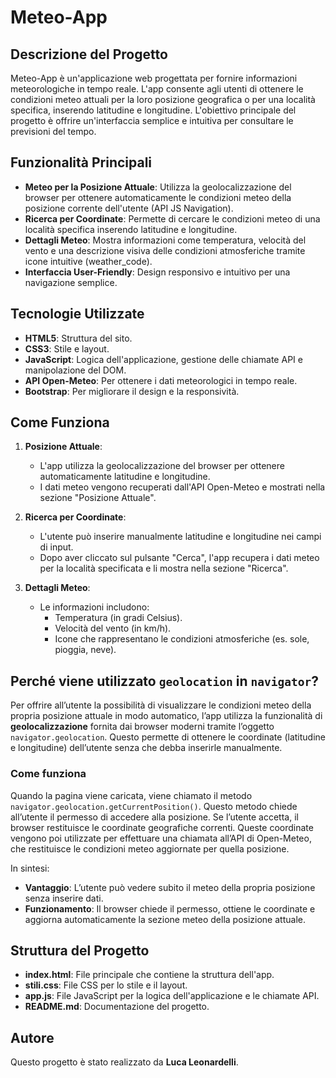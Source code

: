 # Meteo-App

## Descrizione del Progetto
Meteo-App è un'applicazione web progettata per fornire informazioni meteorologiche in tempo reale. 
L'app consente agli utenti di ottenere le condizioni meteo attuali per la loro posizione geografica 
o per una località specifica, inserendo latitudine e longitudine. L'obiettivo principale del progetto 
è offrire un'interfaccia semplice e intuitiva per consultare le previsioni del tempo.

## Funzionalità Principali

- **Meteo per la Posizione Attuale**: Utilizza la geolocalizzazione del browser per ottenere automaticamente le condizioni meteo della posizione corrente dell'utente (API JS Navigation).
- **Ricerca per Coordinate**: Permette di cercare le condizioni meteo di una località specifica inserendo latitudine e longitudine.
- **Dettagli Meteo**: Mostra informazioni come temperatura, velocità del vento e una descrizione visiva delle condizioni atmosferiche tramite icone intuitive (weather_code).
- **Interfaccia User-Friendly**: Design responsivo e intuitivo per una navigazione semplice.

## Tecnologie Utilizzate

- **HTML5**: Struttura del sito.
- **CSS3**: Stile e layout.
- **JavaScript**: Logica dell'applicazione, gestione delle chiamate API e manipolazione del DOM.
- **API Open-Meteo**: Per ottenere i dati meteorologici in tempo reale.
- **Bootstrap**: Per migliorare il design e la responsività.

## Come Funziona

1. **Posizione Attuale**:
   - L'app utilizza la geolocalizzazione del browser per ottenere automaticamente latitudine e longitudine.
   - I dati meteo vengono recuperati dall'API Open-Meteo e mostrati nella sezione "Posizione Attuale".

2. **Ricerca per Coordinate**:
   - L'utente può inserire manualmente latitudine e longitudine nei campi di input.
   - Dopo aver cliccato sul pulsante "Cerca", l'app recupera i dati meteo per la località specificata e li mostra nella sezione "Ricerca".

3. **Dettagli Meteo**:
   - Le informazioni includono:
     - Temperatura (in gradi Celsius).
     - Velocità del vento (in km/h).
     - Icone che rappresentano le condizioni atmosferiche (es. sole, pioggia, neve).

## Perché viene utilizzato `geolocation` in `navigator`?

Per offrire all’utente la possibilità di visualizzare le condizioni meteo della propria posizione attuale in modo automatico, l’app utilizza la funzionalità di **geolocalizzazione** fornita dai browser moderni tramite l’oggetto `navigator.geolocation`. Questo permette di ottenere le coordinate (latitudine e longitudine) dell’utente senza che debba inserirle manualmente.

### Come funziona

Quando la pagina viene caricata, viene chiamato il metodo `navigator.geolocation.getCurrentPosition()`. Questo metodo chiede all’utente il permesso di accedere alla posizione. Se l’utente accetta, il browser restituisce le coordinate geografiche correnti. Queste coordinate vengono poi utilizzate per effettuare una chiamata all’API di Open-Meteo, che restituisce le condizioni meteo aggiornate per quella posizione.

In sintesi:
- **Vantaggio**: L’utente può vedere subito il meteo della propria posizione senza inserire dati.
- **Funzionamento**: Il browser chiede il permesso, ottiene le coordinate e aggiorna automaticamente la sezione meteo della posizione attuale.

## Struttura del Progetto

- **index.html**: File principale che contiene la struttura dell'app.
- **stili.css**: File CSS per lo stile e il layout.
- **app.js**: File JavaScript per la logica dell'applicazione e le chiamate API.
- **README.md**: Documentazione del progetto.

## Autore

Questo progetto è stato realizzato da **Luca Leonardelli**.